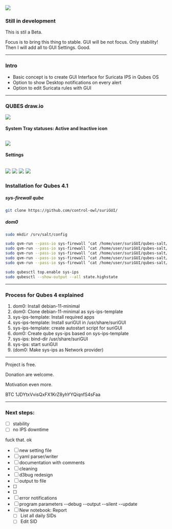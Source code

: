 ![](https://github.com/control-owl/suriGUI/blob/main/res/suriGUI.png)

### Still in development

This is stil a Beta.

Focus is to bring this thing to stable.
GUI will be not focus.
Only stability!
Then I will add all to GUI Settings.
Good.

-------------

### Intro

- Basic concept is to create GUI Interface for Suricata IPS in Qubes OS
- Option to show Desktop notifications on every alert
- Option to edit Suricata rules with GUI

-------------

### QUBES draw.io

![](https://github.com/control-owl/suriGUI/blob/main/res/sys-ips.jpg)


#### System Tray statuses: Active and Inactive icon
![](https://github.com/control-owl/suriGUI/blob/main/res/preview/status.png)
-------------

#### Settings
![](https://github.com/control-owl/suriGUI/blob/main/res/preview/settings-1.png)
![](https://github.com/control-owl/suriGUI/blob/main/res/preview/settings-2.png)
![](https://github.com/control-owl/suriGUI/blob/main/res/preview/settings-3.png)
![](https://github.com/control-owl/suriGUI/blob/main/res/preview/settings-4.png)
-------------

### Installation for Qubes 4.1

##### sys-firewall qube
```sh
git clone https://github.com/control-owl/suriGUI/
```
##### dom0
```sh
sudo mkdir /srv/salt/config

sudo qvm-run --pass-io sys-firewall ’cat /home/user/suriGUI/qubes-salt/sys-ips.top’ | sudo tee /srv/salt/sys-ips.top
sudo qvm-run --pass-io sys-firewall ’cat /home/user/suriGUI/qubes-salt/config/sys-ips.sls’ | sudo tee /srv/salt/config/sys-ips.sls
sudo qvm-run --pass-io sys-firewall ’cat /home/user/suriGUI/qubes-salt/config/sys-ips-template.sls’ | sudo tee /srv/salt/config/sys-ips-template.sls
sudo qvm-run --pass-io sys-firewall ’cat /home/user/suriGUI/qubes-salt/config/sys-ips-template-config.sls’ | sudo tee /srv/salt/config/sys-ips-template-config.sls
sudo qvm-run --pass-io sys-firewall ’cat /home/user/suriGUI/qubes-salt/config/sys-ips-config.sls’ | sudo tee /srv/salt/config/sys-ips-config.sls

sudo qubesctl top.enable sys-ips
sudo qubesctl --show-output --all state.highstate
```

-------------

### Process for Qubes 4 explained

1. dom0: Install debian-11-minimal
2. dom0: Clone debian-11-minimal as sys-ips-template
3. sys-ips-template: Install required apps
4. sys-ips-template: Install suriGUI in /usr/share/suriGUI
5. sys-ips-template: create autostart script for suriGUI
6. dom0: Create qube sys-ips based on sys-ips-template
7. sys-ips: bind-dir /usr/share/suriGUI
8. sys-ips: start suriGUI
9. (dom0: Make sys-ips as Network provider)

-------------

Project is free.

Donation are welcome.

Motivation even more.

BTC 1JDYtxVvisQxFX1KrZ8yhYYQiqnfS4sFaa


-------------

### Next steps:

- [ ] stability
- [ ] no IPS downtime

fuck that. ok

- [ ] new setting file
- [ ] yaml parser/writer
- [ ] documentation with comments
- [ ] cleaning
- [ ] d3bug redesign
- [ ] output to file
- [ ]
- [ ]
- [ ] error notifications
- [ ] program parameters --debug --output --silent --update
- [ ] New notebook: Report
  - [ ] List all daily SIDs
  - [ ] Edit SID
